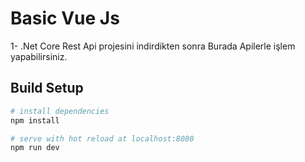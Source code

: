 # Basic Vue Js
 1- .Net Core Rest Api projesini indirdikten sonra Burada Apilerle işlem yapabilirsiniz.


## Build Setup

``` bash
# install dependencies
npm install

# serve with hot reload at localhost:8080
npm run dev
